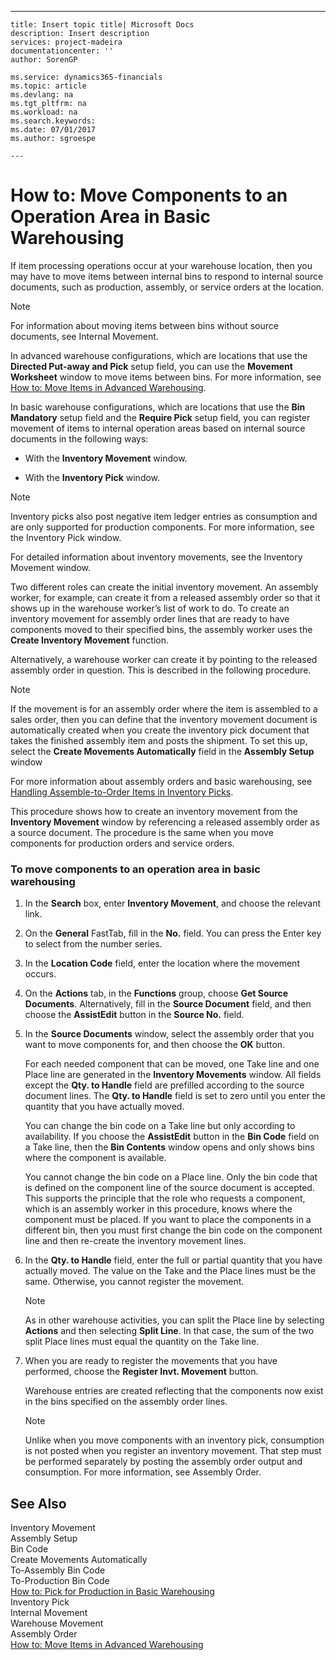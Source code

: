 ---
    title: Insert topic title| Microsoft Docs
    description: Insert description
    services: project-madeira
    documentationcenter: ''
    author: SorenGP

    ms.service: dynamics365-financials
    ms.topic: article
    ms.devlang: na
    ms.tgt_pltfrm: na
    ms.workload: na
    ms.search.keywords:
    ms.date: 07/01/2017
    ms.author: sgroespe

    ---
# How to: Move Components to an Operation Area in Basic Warehousing
If item processing operations occur at your warehouse location, then you may have to move items between internal bins to respond to internal source documents, such as production, assembly, or service orders at the location.  
  
> [!NOTE]  
>  For information about moving items between bins without source documents, see Internal Movement.  
  
 In advanced warehouse configurations, which are locations that use the **Directed Put\-away and Pick** setup field, you can use the **Movement Worksheet** window to move items between bins. For more information, see [How to: Move Items in Advanced Warehousing](../WarehouseActivities/how-to-move-items-in-advanced-warehousing.md).  
  
 In basic warehouse configurations, which are locations that use the **Bin Mandatory** setup field and the **Require Pick** setup field, you can register movement of items to internal operation areas based on internal source documents in the following ways:  
  
-   With the **Inventory Movement** window.  
  
-   With the **Inventory Pick** window.  
  
> [!NOTE]  
>  Inventory picks also post negative item ledger entries as consumption and are only supported for production components. For more information, see the Inventory Pick window.  
  
 For detailed information about inventory movements, see the Inventory Movement window.  
  
 Two different roles can create the initial inventory movement. An assembly worker, for example, can create it from a released assembly order so that it shows up in the warehouse worker’s list of work to do. To create an inventory movement for assembly order lines that are ready to have components moved to their specified bins, the assembly worker uses the **Create Inventory Movement** function.  
  
 Alternatively, a warehouse worker can create it by pointing to the released assembly order in question. This is described in the following procedure.  
  
> [!NOTE]  
>  If the movement is for an assembly order where the item is assembled to a sales order, then you can define that the inventory movement document is automatically created when you create the inventory pick document that takes the finished assembly item and posts the shipment. To set this up, select the **Create Movements Automatically** field in the **Assembly Setup** window  
>   
>  For more information about assembly orders and basic warehousing, see [Handling Assemble-to-Order Items in Inventory Picks](../Topic/\($%20N_7377%20Inventory%20Pick%20$\).md#BKMK_HandlingAssembletoOrderItemsinInventoryPicks).  
  
 This procedure shows how to create an inventory movement from the **Inventory Movement** window by referencing a released assembly order as a source document. The procedure is the same when you move components for production orders and service orders.  
  
### To move components to an operation area in basic warehousing  
  
1.  In the **Search** box, enter **Inventory Movement**, and choose the relevant link.  
  
2.  On the **General** FastTab, fill in the **No.** field. You can press the Enter key  to select from the number series.  
  
3.  In the **Location Code** field, enter the location where the movement occurs.  
  
4.  On the **Actions** tab, in the **Functions** group, choose **Get Source Documents**. Alternatively, fill in the **Source Document** field, and then choose the **AssistEdit** button in the **Source No.** field.  
  
5.  In the **Source Documents** window, select the assembly order that you want to move components for, and then choose the **OK** button.  
  
     For each needed component that can be moved, one Take line and one Place line are generated in the **Inventory Movements** window. All fields except the **Qty. to Handle** field are prefilled according to the source document lines. The **Qty. to Handle** field is set to zero until you enter the quantity that you have actually moved.  
  
     You can change the bin code on a Take line but only according to availability. If you choose the **AssistEdit** button in the **Bin Code** field on a Take line, then the **Bin Contents** window opens and only shows bins where the component is available.  
  
     You cannot change the bin code on a Place line. Only the bin code that is defined on the component line of the source document is accepted. This supports the principle that the role who requests a component, which is an assembly worker in this procedure, knows where the component must be placed. If you want to place the components in a different bin, then you must first change the bin code on the component line and then re\-create the inventory movement lines.  
  
6.  In the **Qty. to Handle** field, enter the full or partial quantity that you have actually moved. The value on the Take and the Place lines must be the same. Otherwise, you cannot register the movement.  
  
    > [!NOTE]  
    >  As in other warehouse activities, you can split the Place line by selecting **Actions** and then selecting **Split Line**. In that case, the sum of the two split Place lines must equal the quantity on the Take line.  
  
7.  When you are ready to register the movements that you have performed, choose the **Register Invt. Movement** button.  
  
     Warehouse entries are created reflecting that the components now exist in the bins specified on the assembly order lines.  
  
    > [!NOTE]  
    >  Unlike when you move components with an inventory pick, consumption is not posted when you register an inventory movement. That step must be performed separately by posting the assembly order output and consumption. For more information, see Assembly Order.  
  
## See Also  
 Inventory Movement   
 Assembly Setup   
 Bin Code   
 Create Movements Automatically   
 To\-Assembly Bin Code   
 To\-Production Bin Code   
 [How to: Pick for Production in Basic Warehousing](../WarehouseActivities/how-to-pick-for-production-in-basic-warehousing.md)   
 Inventory Pick   
 Internal Movement   
 Warehouse Movement   
 Assembly Order   
 [How to: Move Items in Advanced Warehousing](../WarehouseActivities/how-to-move-items-in-advanced-warehousing.md)